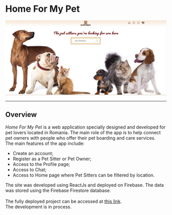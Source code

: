 # Home For My Pet
<img src="src/assets/cover.png" ><br>
<hr>

## Overview
*Home For My Pet* is a web application specially designed and developed for pet lovers located in Romania. The main role of the app is to help connect pet owners with people who offer their pet boarding and care services.<br>
The main features of the app include:
- Create an account;
- Register as a Pet Sitter or Pet Owner;
- Access to the Profile page;
- Access to Chat;
- Access to Home page where Pet Sitters can be filtered by location.<br>

The site was developed using ReactJs and deployed on Firebase. The data was stored using the Firebase Firestore database.
<br><br>
The fully deployed project can be accessed at [this link](https://homeformypet-project.web.app).<br>
The development is in process.<br>
